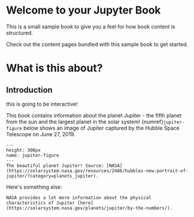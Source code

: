Welcome to your Jupyter Book
============================

This is a small sample book to give you a feel for how book content is
structured.

Check out the content pages bundled with this sample book to get started.

# What is this about?

## Introduction
this is going to be interactive!

This book contains information about the planet Jupiter - the fifth planet from
the sun and the largest planet in the solar system! {numref}`jupiter-figure`
below shows an image of Jupiter captured by the Hubble Space Telescope on
June 27, 2019.

```{figure} https://solarsystem.nasa.gov/system/resources/detail_files/2486_stsci-h-p1936a_1800.jpg
---
height: 300px
name: jupiter-figure
---
The beautiful planet Jupiter! Source: [NASA](https://solarsystem.nasa.gov/resources/2486/hubbles-new-portrait-of-jupiter/?category=planets_jupiter).
```

Here's something else:
```{hint}
NASA provides a lot more information about the physical characteristics of Jupiter [here](https://solarsystem.nasa.gov/planets/jupiter/by-the-numbers/).
```
